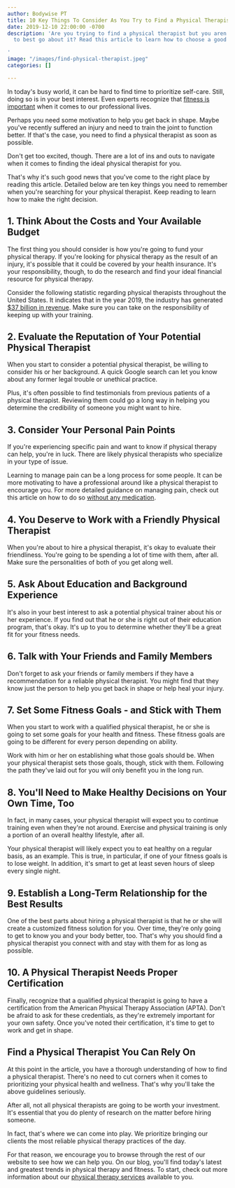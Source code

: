 ```yaml
---
author: Bodywise PT
title: 10 Key Things To Consider As You Try to Find a Physical Therapist
date: 2019-12-10 22:00:00 -0700
description: 'Are you trying to find a physical therapist but you aren''t sure how
  to best go about it? Read this article to learn how to choose a good PT.

'
image: "/images/find-physical-therapist.jpeg"
categories: []

---
```

In today's busy world, it can be hard to find time to prioritize self-care. Still, doing so is in your best interest. Even experts recognize that [fitness is important](https://www.forbes.com/sites/pauleannareid/2019/11/04/fitness-is-important-to-our-health-but-its-critical-for-your-business-this-founder-explains-why/#3d61ab623874) when it comes to our professional lives. 

Perhaps you need some motivation to help you get back in shape. Maybe you've recently suffered an injury and need to train the joint to function better. If that's the case, you need to find a physical therapist as soon as possible. 

Don't get too excited, though. There are a lot of ins and outs to navigate when it comes to finding the ideal physical therapist for you. 

That's why it's such good news that you've come to the right place by reading this article. Detailed below are ten key things you need to remember when you're searching for your physical therapist. Keep reading to learn how to make the right decision. 

## 1. Think About the Costs and Your Available Budget

The first thing you should consider is how you're going to fund your physical therapy. If you're looking for physical therapy as the result of an injury, it's possible that it could be covered by your health insurance. It's your responsibility, though, to do the research and find your ideal financial resource for physical therapy. 

Consider the following statistic regarding physical therapists throughout the United States. It indicates that in the year 2019, the industry has generated [$37 billion in revenue](https://www.ibisworld.com/united-states/market-research-reports/physical-therapists-industry/). Make sure you can take on the responsibility of keeping up with your training. 

## 2. Evaluate the Reputation of Your Potential Physical Therapist

When you start to consider a potential physical therapist, be willing to consider his or her background. A quick Google search can let you know about any former legal trouble or unethical practice. 

Plus, it's often possible to find testimonials from previous patients of a physical therapist. Reviewing them could go a long way in helping you determine the credibility of someone you might want to hire. 

## 3. Consider Your Personal Pain Points

If you're experiencing specific pain and want to know if physical therapy can help, you're in luck. There are likely physical therapists who specialize in your type of issue. 

Learning to manage pain can be a long process for some people. It can be more motivating to have a professional around like a physical therapist to encourage you. For more detailed guidance on managing pain, check out this article on how to do so [without any medication](https://bodywisept.com/the-medication-free-way-to-deal-with-pain/). 

## 4. You Deserve to Work with a Friendly Physical Therapist

When you're about to hire a physical therapist, it's okay to evaluate their friendliness. You're going to be spending a lot of time with them, after all. Make sure the personalities of both of you get along well. 

## 5. Ask About Education and Background Experience

It's also in your best interest to ask a potential physical trainer about his or her experience. If you find out that he or she is right out of their education program, that's okay. It's up to you to determine whether they'll be a great fit for your fitness needs. 

## 6. Talk with Your Friends and Family Members

Don't forget to ask your friends or family members if they have a recommendation for a reliable physical therapist. You might find that they know just the person to help you get back in shape or help heal your injury. 

## 7. Set Some Fitness Goals - and Stick with Them

When you start to work with a qualified physical therapist, he or she is going to set some goals for your health and fitness. These fitness goals are going to be different for every person depending on ability.

Work with him or her on establishing what those goals should be. When your physical therapist sets those goals, though, stick with them. Following the path they've laid out for you will only benefit you in the long run.

## 8. You'll Need to Make Healthy Decisions on Your Own Time, Too

In fact, in many cases, your physical therapist will expect you to continue training even when they're not around. Exercise and physical training is only a portion of an overall healthy lifestyle, after all. 

Your physical therapist will likely expect you to eat healthy on a regular basis, as an example. This is true, in particular, if one of your fitness goals is to lose weight. In addition, it's smart to get at least seven hours of sleep every single night. 

## 9. Establish a Long-Term Relationship for the Best Results

One of the best parts about hiring a physical therapist is that he or she will create a customized fitness solution for you. Over time, they're only going to get to know you and your body better, too. That's why you should find a physical therapist you connect with and stay with them for as long as possible. 

## 10. A Physical Therapist Needs Proper Certification

Finally, recognize that a qualified physical therapist is going to have a certification from the American Physical Therapy Association (APTA). Don't be afraid to ask for these credentials, as they're extremely important for your own safety. Once you've noted their certification, it's time to get to work and get in shape. 

## Find a Physical Therapist You Can Rely On

At this point in the article, you have a thorough understanding of how to find a physical therapist. There's no need to cut corners when it comes to prioritizing your physical health and wellness. That's why you'll take the above guidelines seriously. 

After all, not all physical therapists are going to be worth your investment. It's essential that you do plenty of research on the matter before hiring someone. 

In fact, that's where we can come into play. We prioritize bringing our clients the most reliable physical therapy practices of the day.

For that reason, we encourage you to browse through the rest of our website to see how we can help you. On our blog, you'll find today's latest and greatest trends in physical therapy and fitness. To start, check out more information about our [physical therapy services](https://bodywisept.com/#) available to you.